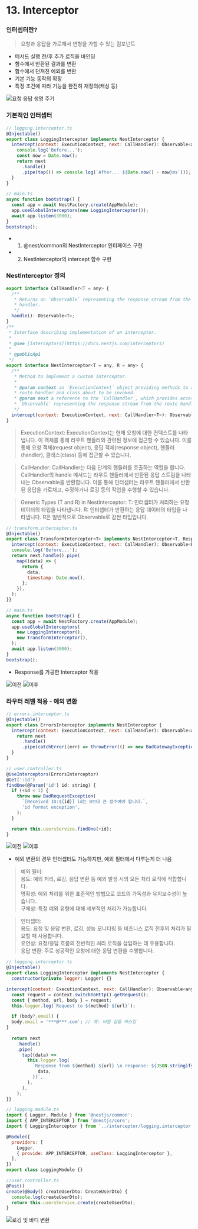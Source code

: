 # 13. Interceptor
### 인터셉터란?
> 요청과 응답을 가로채서 변형을 가할 수 있는 컴포넌트 <br/>
- 메서드 실행 전/후 추가 로직을 바인딩
- 함수에서 반환된 결과를 변환
- 함수에서 던져진 예외를 변환
- 기본 기능 동작의 확장
- 특정 조건에 따라 기능을 완전히 재정의(캐싱 등)

![요청 응답 생명 주기](asset/lifeCycle.png)


### 기본적인 인터셉터
```js
// logging.interceptor.ts
@Injectable()
export class LoggingInterceptor implements NestInterceptor {
  intercept(context: ExecutionContext, next: CallHandler): Observable<any> {
    console.log('Before...');
    const now = Date.now();
    return next
      .handle()
      .pipe(tap(() => console.log(`After... ${Date.now() - now}ms`)));
  }
}

// main.ts
async function bootstrap() {
  const app = await NestFactory.create(AppModule);
  app.useGlobalInterceptors(new LoggingInterceptor());
  await app.listen(3000);
}
bootstrap();
```
- 1. @nest/common의 NestInterceptor 인터페이스 구현
- 2. NestInterceptor의 intercept 함수 구현

### NestInterceptor 정의
```js
export interface CallHandler<T = any> {
  /**
   * Returns an `Observable` representing the response stream from the route
   * handler.
   */
  handle(): Observable<T>;
}
/**
 * Interface describing implementation of an interceptor.
 *
 * @see [Interceptors](https://docs.nestjs.com/interceptors)
 *
 * @publicApi
 */
export interface NestInterceptor<T = any, R = any> {
  /**
   * Method to implement a custom interceptor.
   *
   * @param context an `ExecutionContext` object providing methods to access the
   * route handler and class about to be invoked.
   * @param next a reference to the `CallHandler`, which provides access to an
   * `Observable` representing the response stream from the route handler.
   */
  intercept(context: ExecutionContext, next: CallHandler<T>): Observable<R> | Promise<Observable<R>>;
}
```
>ExecutionContext:
ExecutionContext는 현재 요청에 대한 컨텍스트를 나타냅니다. 이 객체를 통해 라우트 핸들러와 관련된 정보에 접근할 수 있습니다. 이를 통해 요청 객체(request object), 응답 객체(response object), 핸들러(handler), 클래스(class) 등에 접근할 수 있습니다.

>CallHandler:
CallHandler는 다음 단계의 핸들러를 호출하는 역할을 합니다. CallHandler의 handle 메서드는 라우트 핸들러에서 반환된 응답 스트림을 나타내는 Observable을 반환합니다. 이를 통해 인터셉터는 라우트 핸들러에서 반환된 응답을 가로채고, 수정하거나 로깅 등의 작업을 수행할 수 있습니다.

>Generic Types (T and R) in NestInterceptor:
T: 인터셉터가 처리하는 요청 데이터의 타입을 나타냅니다.
R: 인터셉터가 반환하는 응답 데이터의 타입을 나타냅니다. R은 일반적으로 Observable로 감싼 타입입니다.

```js
// transform.interceptor.ts
@Injectable()
export class TransformInterceptor<T> implements NestInterceptor<T, Response<T>> {
  intercept(context: ExecutionContext, next: CallHandler): Observable<Response<T>> {
  console.log('Before...');
  return next.handle().pipe(
    map((data) => {
      return {
        data,
        timestamp: Date.now(),
      };
    }),
  );
}}

// main.ts
async function bootstrap() {
  const app = await NestFactory.create(AppModule);
  app.useGlobalInterceptors(
    new LoggingInterceptor(),
    new TransformInterceptor(),
  );
  await app.listen(3000);
}
bootstrap();
```
- Response를 가공한 Interceptor 적용

![이전](asset/beforeTransformInt.png)
![이후](asset/afterTransformInt.png)

### 라우터 레벨 적용 - 예외 변환
```js
// errors.interceptor.ts
@Injectable()
export class ErrorsInterceptor implements NestInterceptor {
  intercept(context: ExecutionContext, next: CallHandler): Observable<any> {
    return next
      .handle()
      .pipe(catchError((err) => throwError(() => new BadGatewayException())));
  }
}

// user.controller.ts
@UseInterceptors(ErrorsInterceptor)
@Get(':id')
findOne(@Param('id') id: string) {
  if (+id < 1) {
    throw new BadRequestException(
      `[Received ID:${id}] id는 0보다 큰 정수여야 합니다.`,
      'id format exception',
    );
  }

  return this.usersService.findOne(+id);
}
```

![이전](asset/beforeErrorsInt.png)
![이후](asset/afterErrorsInt.png)

- 예외 변환의 경우 인터셉터도 가능하지만, 예외 필터에서 다루는게 더 나음
> 예외 필터:
<br/>용도: 예외 처리, 로깅, 응답 변환 등 예외 발생 시의 모든 처리 로직에 적합합니다.
<br/>명확성: 예외 처리를 위한 표준적인 방법으로 코드의 가독성과 유지보수성이 높습니다.
<br/>구체성: 특정 예외 유형에 대해 세부적인 처리가 가능합니다.

>인터셉터:
<br/>용도: 요청 및 응답 변환, 로깅, 성능 모니터링 등 비즈니스 로직 전후의 처리가 필요할 때 사용합니다.
<br/>유연성: 요청/응답 흐름의 전반적인 처리 로직을 삽입하는 데 유용합니다.
<br/>응답 변환: 주로 성공적인 요청에 대한 응답 변환을 수행합니다.

```js
// logging.interceptor.ts
@Injectable()
export class LoggingInterceptor implements NestInterceptor {
  constructor(private logger: Logger) {}

intercept(context: ExecutionContext, next: CallHandler): Observable<any> {
  const request = context.switchToHttp().getRequest();
  const { method, url, body } = request;
  this.logger.log(`Request to ${method} ${url}`);

  if (body?.email) {
  body.email = '***@***.com'; // 예: 비밀 값을 마스킹
}
  
  return next
    .handle()
    .pipe(
      tap((data) =>
        this.logger.log(
          `Response from ${method} ${url} \n response: ${JSON.stringify(
            data,
          )}`,
        ),
      ),
    );
}}

// logging.module.ts
import { Logger, Module } from '@nestjs/common';
import { APP_INTERCEPTOR } from '@nestjs/core';
import { LoggingInterceptor } from '../interceptor/logging.interceptor';

@Module({
  providers: [
    Logger,
    { provide: APP_INTERCEPTOR, useClass: LoggingInterceptor },
  ],
})
export class LoggingModule {}

//user.controller.ts
@Post()
create(@Body() createUserDto: CreateUserDto) {
  console.log(createUserDto);
  return this.usersService.create(createUserDto);
}
```
![로깅 및 바디 변환](asset/loggingAndTransformBody.png)